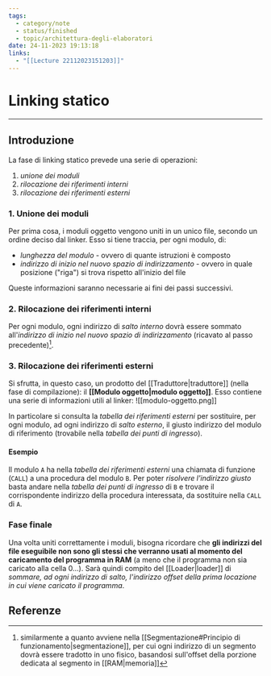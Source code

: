 ```yaml
---
tags:
  - category/note
  - status/finished
  - topic/architettura-degli-elaboratori
date: 24-11-2023 19:13:18
links:
  - "[[Lecture 22112023151203]]"
---
```

# Linking statico
---
## Introduzione
La fase di linking statico prevede una serie di operazioni:
1. _unione dei moduli_
2. _rilocazione dei riferimenti interni_
3. _rilocazione dei riferimenti esterni_

### 1. Unione dei moduli
Per prima cosa, i moduli oggetto vengono uniti in un unico file, secondo un ordine deciso dal linker. Esso si tiene traccia, per ogni modulo, di:
- _lunghezza del modulo_ - ovvero di quante istruzioni è composto
- _indirizzo di inizio nel nuovo spazio di indirizzamento_ - ovvero in quale posizione ("riga") si trova rispetto all'inizio del file

Queste informazioni saranno necessarie ai fini dei passi successivi.

### 2. Rilocazione dei riferimenti interni
Per ogni modulo, ogni indirizzo di _salto interno_ dovrà essere sommato all'_indirizzo di inizio nel nuovo spazio di indirizzamento_ (ricavato al passo precedente)[^1].

### 3. Rilocazione dei riferimenti esterni
Si sfrutta, in questo caso, un prodotto del [[Traduttore|traduttore]] (nella fase di compilazione): il **[[Modulo oggetto|modulo oggetto]]**. Esso contiene una serie di informazioni utili al linker:
![[modulo-oggetto.png]]

In particolare si consulta la _tabella dei riferimenti esterni_ per sostituire, per ogni modulo, ad ogni indirizzo di _salto esterno_, il giusto indirizzo del modulo di riferimento (trovabile nella _tabella dei punti di ingresso_).

#### Esempio
Il modulo `A` ha nella _tabella dei riferimenti esterni_ una chiamata di funzione (`CALL`) a una procedura del modulo `B`. Per poter _risolvere l'indirizzo giusto_ basta andare nella _tabella dei punti di ingresso_ di `B` e trovare il corrispondente indirizzo della procedura interessata, da sostituire nella `CALL` di `A`.

### Fase finale
Una volta uniti correttamente i moduli, bisogna ricordare che **gli indirizzi del file eseguibile non sono gli stessi che verranno usati al momento del caricamento del programma in RAM** (a meno che il programma non sia caricato alla cella 0...). Sarà quindi compito del [[Loader|loader]] di _sommare, ad ogni indirizzo di salto, l'indirizzo offset della prima locazione in cui viene caricato il programma_.

## Referenze
[^1]: similarmente a quanto avviene nella [[Segmentazione#Principio di funzionamento|segmentazione]], per cui ogni indirizzo di un segmento dovrà essere tradotto in uno fisico, basandosi sull'offset della porzione dedicata al segmento in [[RAM|memoria]]